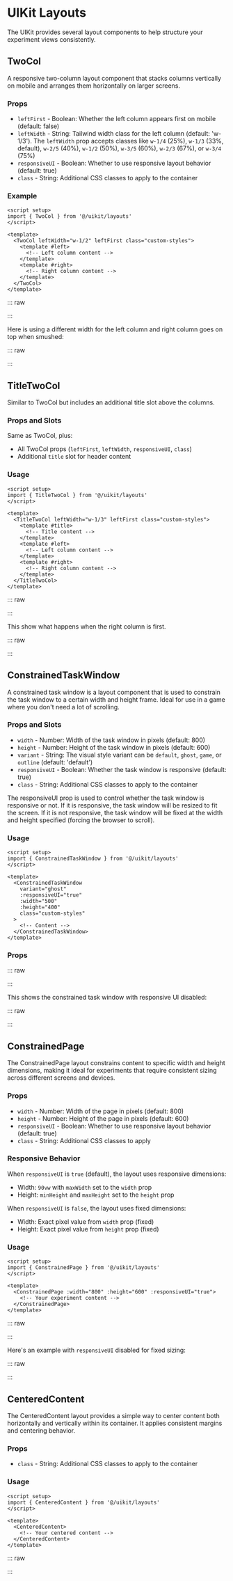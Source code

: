 <script setup>
import TwoColBasicExample from '../examples/TwoColBasicExample.vue'
import TwoColBasicExample2 from '../examples/TwoColBasicExample2.vue'
import TwoColBasicExampleRaw from '../examples/TwoColBasicExample.vue?raw'
import TitleTwoColLeftFirstExample from '../examples/TitleTwoColLeftFirstExample.vue'
import TitleTwoColLeftFirstExampleRaw from '../examples/TitleTwoColLeftFirstExample.vue?raw'
import TitleTwoColRightFirstExample from '../examples/TitleTwoColRightFirstExample.vue'
import TitleTwoColRightFirstExampleRaw from '../examples/TitleTwoColRightFirstExample.vue?raw'
import ConstrainedTaskWindowGhostExample from '../examples/ConstrainedTaskWindowGhostExample.vue'
import ConstrainedTaskWindowGhostExampleRaw from '../examples/ConstrainedTaskWindowGhostExample.vue?raw'
import ConstrainedTaskWindowGameExample from '../examples/ConstrainedTaskWindowGameExample.vue'
import ConstrainedTaskWindowGameExampleRaw from '../examples/ConstrainedTaskWindowGameExample.vue?raw'
import SimpleExample from '../examples/SimpleExample.vue'
import SimpleExampleRaw from '../examples/SimpleExample.vue?raw'
import ConstrainedPageExample from '../examples/ConstrainedPageExample.vue'
import ConstrainedPageExampleRaw from '../examples/ConstrainedPageExample.vue?raw'
import ConstrainedPageFixedExample from '../examples/ConstrainedPageFixedExample.vue'
import ConstrainedPageFixedExampleRaw from '../examples/ConstrainedPageFixedExample.vue?raw'
import CenteredContentExample from '../examples/CenteredContentExample.vue'
import CenteredContentExampleRaw from '../examples/CenteredContentExample.vue?raw'
import CenteredContentCustomExample from '../examples/CenteredContentCustomExample.vue'
import CenteredContentCustomExampleRaw from '../examples/CenteredContentCustomExample.vue?raw'
</script>

# UIKit Layouts

The UIKit provides several layout components to help structure your experiment
views consistently.

## TwoCol

A responsive two-column layout component that stacks columns vertically on
mobile and arranges them horizontally on larger screens.

### Props

- `leftFirst` - Boolean: Whether the left column appears first on mobile
  (default: false)
- `leftWidth` - String: Tailwind width class for the left column (default:
  'w-1/3'). The `leftWidth` prop accepts classes like `w-1/4` (25%), `w-1/3`
  (33%, default), `w-2/5` (40%), `w-1/2` (50%), `w-3/5` (60%), `w-2/3` (67%), or
  `w-3/4` (75%)
- `responsiveUI` - Boolean: Whether to use responsive layout behavior (default: true)
- `class` - String: Additional CSS classes to apply to the container

### Example

```vue
<script setup>
import { TwoCol } from '@/uikit/layouts'
</script>

<template>
  <TwoCol leftWidth="w-1/2" leftFirst class="custom-styles">
    <template #left>
      <!-- Left column content -->
    </template>
    <template #right>
      <!-- Right column content -->
    </template>
  </TwoCol>
</template>
```

::: raw

<ComponentViewer 
  name="TwoCol" 
  description="Responsive two-column layout with configurable left width" 
  :raw-code="TwoColBasicExampleRaw" height="400px">

  <TwoColBasicExample />

</ComponentViewer>

:::

Here is using a different width for the left column and right column goes on top
when smushed:

::: raw

<ComponentViewer 
  name="TwoCol" 
  description="Responsive two-column layout with configurable left width" 
  :raw-code="TwoColBasicExampleRaw2" height="400px">

  <TwoColBasicExample2 />

</ComponentViewer>

:::

## TitleTwoCol

Similar to TwoCol but includes an additional title slot above the columns.

### Props and Slots

Same as TwoCol, plus:

- All TwoCol props (`leftFirst`, `leftWidth`, `responsiveUI`, `class`)
- Additional `title` slot for header content

### Usage

```vue
<script setup>
import { TitleTwoCol } from '@/uikit/layouts'
</script>

<template>
  <TitleTwoCol leftWidth="w-1/3" leftFirst class="custom-styles">
    <template #title>
      <!-- Title content -->
    </template>
    <template #left>
      <!-- Left column content -->
    </template>
    <template #right>
      <!-- Right column content -->
    </template>
  </TitleTwoCol>
</template>
```

::: raw

<ComponentViewer name="TitleTwoCol" description="Two-column layout with title
section" :raw-code="TitleTwoColLeftFirstExampleRaw"  height="500px">

<TitleTwoColLeftFirstExample />
 
 
 </ComponentViewer>

:::

This show what happens when the right column is first.

::: raw

<ComponentViewer name="TitleTwoCol" description="Two-column layout with right
column first" :raw-code="TitleTwoColRightFirstExampleRaw"  height="500px">

<TitleTwoColRightFirstExample />

</ComponentViewer>

:::

## ConstrainedTaskWindow

A constrained task window is a layout component that is used to constrain the
task window to a certain width and height frame. Ideal for use in a game where
you don't need a lot of scrolling.

### Props and Slots

- `width` - Number: Width of the task window in pixels (default: 800)
- `height` - Number: Height of the task window in pixels (default: 600)
- `variant` - String: The visual style variant can be `default`, `ghost`,
  `game`, or `outline` (default: 'default')
- `responsiveUI` - Boolean: Whether the task window is responsive (default:
  true)
- `class` - String: Additional CSS classes to apply to the container

The responsiveUI prop is used to control whether the task window is responsive
or not. If it is responsive, the task window will be resized to fit the screen.
If it is not responsive, the task window will be fixed at the width and height
specified (forcing the browser to scroll).

### Usage

```vue
<script setup>
import { ConstrainedTaskWindow } from '@/uikit/layouts'
</script>

<template>
  <ConstrainedTaskWindow
    variant="ghost"
    :responsiveUI="true"
    :width="500"
    :height="400"
    class="custom-styles"
  >
    <!-- Content -->
  </ConstrainedTaskWindow>
</template>
```

### Props

::: raw

<ComponentViewer name="ConstrainedTaskWindow" description="Constrained task
window with ghost variant and responsive UI"
:raw-code="ConstrainedTaskWindowGhostExampleRaw"  height="480px">

<ConstrainedTaskWindowGhostExample />
 
 </ComponentViewer>

:::

This shows the constrained task window with responsive UI disabled:

::: raw

<ComponentViewer name="ConstrainedTaskWindow" description="Constrained task
window with game variant and responsive UI disabled"
:raw-code="ConstrainedTaskWindowGameExampleRaw" height="480px">

<ConstrainedTaskWindowGameExample />
 
</ComponentViewer>

:::

## ConstrainedPage

The ConstrainedPage layout constrains content to specific width and height
dimensions, making it ideal for experiments that require consistent sizing
across different screens and devices.

### Props

- `width` - Number: Width of the page in pixels (default: 800)
- `height` - Number: Height of the page in pixels (default: 600)
- `responsiveUI` - Boolean: Whether to use responsive layout behavior (default:
  true)
- `class` - String: Additional CSS classes to apply

### Responsive Behavior

When `responsiveUI` is `true` (default), the layout uses responsive dimensions:

- Width: `90vw` with `maxWidth` set to the `width` prop
- Height: `minHeight` and `maxHeight` set to the `height` prop

When `responsiveUI` is `false`, the layout uses fixed dimensions:

- Width: Exact pixel value from `width` prop (fixed)
- Height: Exact pixel value from `height` prop (fixed)

### Usage

```vue
<script setup>
import { ConstrainedPage } from '@/uikit/layouts'
</script>

<template>
  <ConstrainedPage :width="800" :height="600" :responsiveUI="true">
    <!-- Your experiment content -->
  </ConstrainedPage>
</template>
```

::: raw

<ComponentViewer 
  name="ConstrainedPage" 
  description="Responsive constrained page layout" 
  :raw-code="ConstrainedPageExampleRaw"
  height="500px">

  <ConstrainedPageExample />

</ComponentViewer>

:::

Here's an example with `responsiveUI` disabled for fixed sizing:

::: raw

<ComponentViewer 
  name="ConstrainedPage Fixed" 
  description="Fixed size constrained page layout" 
  :raw-code="ConstrainedPageFixedExampleRaw"
  height="400px">

  <ConstrainedPageFixedExample />

</ComponentViewer>

:::

## CenteredContent

The CenteredContent layout provides a simple way to center content both
horizontally and vertically within its container. It applies consistent margins
and centering behavior.

### Props

- `class` - String: Additional CSS classes to apply to the container

### Usage

```vue
<script setup>
import { CenteredContent } from '@/uikit/layouts'
</script>

<template>
  <CenteredContent>
    <!-- Your centered content -->
  </CenteredContent>
</template>
```

::: raw

<ComponentViewer 
  name="CenteredContent" 
  description="Simple centered content layout" 
  :raw-code="CenteredContentExampleRaw"
  height="400px">

  <CenteredContentExample />

</ComponentViewer>

:::
